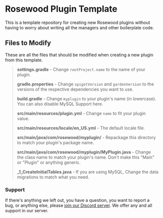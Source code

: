 # Rosewood Plugin Template

This is a template repository for creating new Rosewood plugins without having to worry about writing all the managers and other boilerplate code.

## Files to Modify
These are all the files that should be modified when creating a new plugin from this template.
> **settings.gradle** - Change `rootProject.name` to the name of your plugin.
>
> **gradle.properties** - Change `spigotVersion` and `gardenVersion` to the versions of the respective dependencies you want to use.
>
> **build.gradle** - Change `myplugin` to your plugin's name (in lowercase). You can also disable MySQL Support here.
>
> **src/main/resources/plugin.yml** - Change `name` to fit your plugin value.
>
> **src/main/resources/locale/en_US.yml** - The default locale file.
>
> **src/main/java/com/rosewood/myplugin/** - Repackage this directory to match your plugin's package name.
> 
> **src/main/java/com/rosewood/myplugin/MyPlugin.java** - Change the class name to match your plugin's name. Don't make this "Main" or "Plugin" or anything generic.
>
> **_1_CreateInitialTables.java** - If you are using MySQL, Change the data migrations to match what you need.

### Support
If there's anything we left out, you have a question, you want to report a bug, or anything else, please [join our Discord server](https://discord.gg/MgUsTBK).  We offer any and all support in our server.
